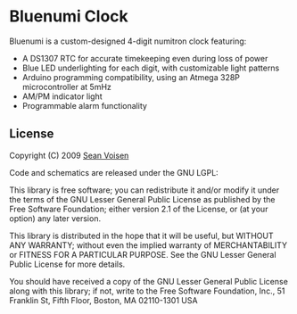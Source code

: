 Bluenumi Clock
==============

Bluenumi is a custom-designed 4-digit numitron clock featuring:

* A DS1307 RTC for accurate timekeeping even during loss of power
* Blue LED underlighting for each digit, with customizable light patterns
* Arduino programming compatibility, using an Atmega 328P microcontroller at 5mHz
* AM/PM indicator light
* Programmable alarm functionality

License
-------

Copyright (C) 2009 [Sean Voisen](http://sean.voisen.org)

Code and schematics are released under the GNU LGPL:

This library is free software; you can redistribute it and/or modify it under the terms of the GNU Lesser General Public License as published by the Free Software Foundation; either version 2.1 of the License, or (at your option) any later version.

This library is distributed in the hope that it will be useful, but WITHOUT ANY WARRANTY; without even the implied warranty of MERCHANTABILITY or FITNESS FOR A PARTICULAR PURPOSE.  See the GNU Lesser General Public License for more details.

You should have received a copy of the GNU Lesser General Public License along with this library; if not, write to the Free Software Foundation, Inc., 51 Franklin St, Fifth Floor, Boston, MA  02110-1301  USA

